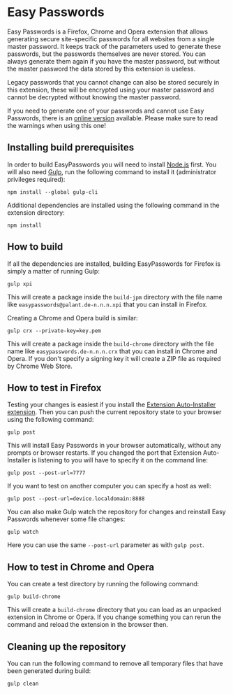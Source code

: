 Easy Passwords
==============

Easy Passwords is a Firefox, Chrome and Opera extension that allows generating secure site-specific passwords for all websites from a single master password. It keeps track of the parameters used to generate these passwords, but the passwords themselves are never stored. You can always generate them again if you have the master password, but without the master password the data stored by this extension is useless.

Legacy passwords that you cannot change can also be stored securely in this extension, these will be encrypted using your master password and cannot be decrypted without knowing the master password.

If you need to generate one of your passwords and cannot use Easy Passwords, there is an [online version](https://palant.github.io/easypasswords/online.html) available. Please make sure to read the warnings when using this one!

Installing build prerequisites
------------------------------

In order to build EasyPasswords you will need to install [Node.js](https://nodejs.org/) first. You will also need [Gulp](http://gulpjs.com/), run the following command to install it (administrator privileges required):

    npm install --global gulp-cli

Additional dependencies are installed using the following command in the extension directory:

    npm install

How to build
------------

If all the dependencies are installed, building EasyPasswords for Firefox is simply a matter of running Gulp:

    gulp xpi

This will create a package inside the `build-jpm` directory with the file name like `easypasswords@palant.de-n.n.n.xpi` that you can install in Firefox.

Creating a Chrome and Opera build is similar:

    gulp crx --private-key=key.pem

This will create a package inside the `build-chrome` directory with the file name like `easypasswords.de-n.n.n.crx` that you can install in Chrome and Opera. If you don't specify a signing key it will create a ZIP file as required by Chrome Web Store.

How to test in Firefox
----------------------

Testing your changes is easiest if you install the [Extension Auto-Installer extension](https://addons.mozilla.org/addon/autoinstaller/). Then you can push the current repository state to your browser using the following command:

    gulp post

This will install Easy Passwords in your browser automatically, without any prompts or browser restarts. If you changed the port that Extension Auto-Installer is listening to you will have to specify it on the command line:

    gulp post --post-url=7777

If you want to test on another computer you can specify a host as well:

    gulp post --post-url=device.localdomain:8888

You can also make Gulp watch the repository for changes and reinstall Easy Passwords whenever some file changes:

    gulp watch

Here you can use the same `--post-url` parameter as with `gulp post`.

How to test in Chrome and Opera
-------------------------------

You can create a test directory by running the following command:

    gulp build-chrome

This will create a `build-chrome` directory that you can load as an unpacked extension in Chrome or Opera. If you change something you can rerun the command and reload the extension in the browser then.

Cleaning up the repository
--------------------------

You can run the following command to remove all temporary files that have been generated during build:

    gulp clean
